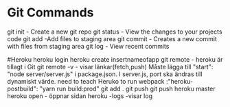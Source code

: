 # Git Commands

git init - Create a new git repo
git status - View the changes to your projects code
git add -Add files to staging area
git commit - Creates a new commit with files from staging area
git log - View recent commits

#Heroku
heroku login
heroku create insertnameofapp
git remote - heroku är tillagt i Git
git remote -v - visar länkar(fetch,push)
Måste lägga till "start": "node server/server.js" i package.json.
I server.js, port ska ändras till dynamiskt värde.
need to teach Heruko to run webpack :"heroku-postbuild": "yarn run build:prod"
git add .
git push
git push heroku master
heroku open - öppnar sidan
heroku -logs -visar log
